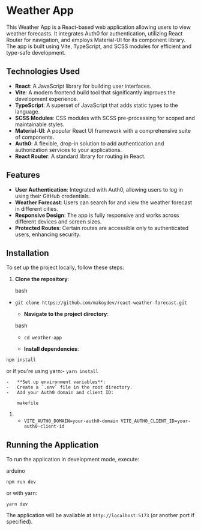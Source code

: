 # Weather App

This Weather App is a React-based web application allowing users to view weather forecasts. It integrates Auth0 for authentication, utilizing React Router for navigation, and employs Material-UI for its component library. The app is built using Vite, TypeScript, and SCSS modules for efficient and type-safe development.

## Technologies Used

- **React**: A JavaScript library for building user interfaces.
- **Vite**: A modern frontend build tool that significantly improves the development experience.
- **TypeScript**: A superset of JavaScript that adds static types to the language.
- **SCSS Modules**: CSS modules with SCSS pre-processing for scoped and maintainable styles.
- **Material-UI**: A popular React UI framework with a comprehensive suite of components.
- **Auth0**: A flexible, drop-in solution to add authentication and authorization services to your applications.
- **React Router**: A standard library for routing in React.

## Features

- **User Authentication**: Integrated with Auth0, allowing users to log in using their GitHub credentials.
- **Weather Forecast**: Users can search for and view the weather forecast in different cities.
- **Responsive Design**: The app is fully responsive and works across different devices and screen sizes.
- **Protected Routes**: Certain routes are accessible only to authenticated users, enhancing security.

## Installation

To set up the project locally, follow these steps:

1.  **Clone the repository**:

    bash

- `git clone https://github.com/makoydev/react-weather-forecast.git`

  - **Navigate to the project directory**:

  bash

  - `cd weather-app`

  - **Install dependencies**:

`npm install`

or if you're using yarn:- `yarn install`

    -   **Set up environment variables**:
    -   Create a `.env` file in the root directory.
    -   Add your Auth0 domain and client ID:

        makefile

1.  - `VITE_AUTH0_DOMAIN=your-auth0-domain
VITE_AUTH0_CLIENT_ID=your-auth0-client-id`

## Running the Application

To run the application in development mode, execute:

arduino

`npm run dev`

or with yarn:

`yarn dev`

The application will be available at `http://localhost:5173` (or another port if specified).
